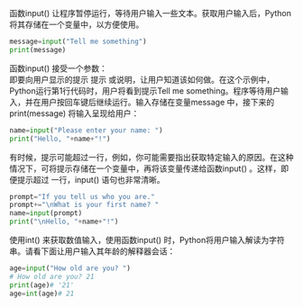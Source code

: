 函数input() 让程序暂停运行，等待用户输入一些文本。获取用户输入后，Python将其存储在一个变量中，以方便使用。
```python
message=input("Tell me something")
print(message)
```

函数input() 接受一个参数：  
即要向用户显示的提示 提示 或说明，让用户知道该如何做。在这个示例中，Python运行第1行代码时，用户将看到提示Tell me something。程序等待用户输入，并在用户按回车键后继续运行。输入存储在变量message 中，接下来的print(message) 将输入呈现给用户：
```python
name=input("Please enter your name: ")
print("Hello, "+name+"!")
```

有时候，提示可能超过一行，例如，你可能需要指出获取特定输入的原因。在这种情况下，可将提示存储在一个变量中，再将该变量传递给函数input() 。这样，即便提示超过 一行，input() 语句也非常清晰。
```python
prompt="If you tell us who you are."
prompt+="\nWhat is your first name? "
name=input(prompt)
print("\nHello, "+name+"!")
```

使用int() 来获取数值输入，使用函数input() 时，Python将用户输入解读为字符串。请看下面让用户输入其年龄的解释器会话：
```python
age=input("How old are you? ")
# How old are you? 21
print(age)# '21'
age=int(age)# 21
```
